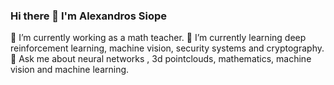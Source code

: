 ### Hi there 👋 I'm Alexandros Siope

🔭 I’m currently working as a math teacher.
🌱 I’m currently learning deep reinforcement learning, machine vision, security systems and cryptography.
💬 Ask me about neural networks , 3d pointclouds, mathematics, machine vision and machine learning.
<!--
- 👯 I’m looking to collaborate on ...
- 🤔 I’m looking for help with
- 📫 How to reach me: ...
- 😄 Pronouns: ...
- ⚡ Fun fact: ...
-->

